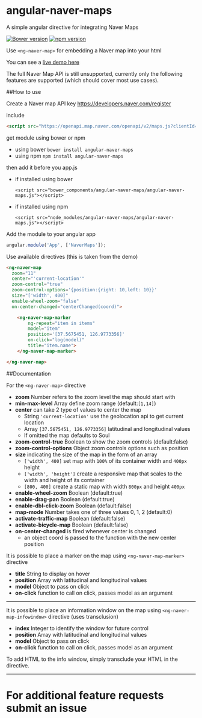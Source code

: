 # angular-naver-maps

A simple angular directive for integrating Naver Maps

[![Bower version](https://badge.fury.io/bo/angular-naver-maps.svg)](https://badge.fury.io/bo/angular-naver-maps) [![npm version](https://badge.fury.io/js/angular-naver-maps.svg)](https://badge.fury.io/js/angular-naver-maps)

Use `<ng-naver-map>` for embedding a Naver map into your html

You can see a [live demo here](https://dreidev.github.io/angular-naver-maps)

The full Naver Map API is still unsupported, currently only the following features are supported (which should cover most use cases).

##How to use

Create a Naver map API key https://developers.naver.com/register

include

```html
<script src="https://openapi.map.naver.com/openapi/v2/maps.js?clientId=YOURKEY"></script>
```

get module using bower or npm
- using bower `bower install angular-naver-maps`
- using npm `npm install angular-naver-maps`

then add it before you app.js
- if installed using bower
  ```
  <script src="bower_components/angular-naver-maps/angular-naver-maps.js"></script>
  ```
- if installed using npm
  ```
  <script src="node_modules/angular-naver-maps/angular-naver-maps.js"></script>
  ```

Add the module to your angular app

```js
angular.module('App', ['NaverMaps']);
```

Use available directives (this is taken from the demo)

```html
<ng-naver-map
  zoom="11"
  center="'current-location'"
  zoom-control="true"
  zoom-control-options='{position:{right: 10,left: 10}}'
  size="['width', 400]"
  enable-wheel-zoom="false"
  on-center-changed="centerChanged(coord)">

    <ng-naver-map-marker
        ng-repeat="item in items"
        model="item"
        position='[37.5675451, 126.9773356]'
        on-click="log(model)"
        title="item.name">
    </ng-naver-map-marker>

</ng-naver-map>
```

##Documentation

For the `<ng-naver-map>` directive

- **zoom** Number refers to the zoom level the map should start with
- **min-max-level** Array define zoom range (default:`[1,14]`)
- **center** can take 2 type of values to center the map
  + String `'current-location'` use the geolocation api to get current location
  + Array `[37.5675451, 126.9773356]` latitudinal and longitudinal values
  + If omitted the map defaults to Soul
- **zoom-control-true** Boolean to show the zoom controls (default:false)
- **zoom-control-options** Object zoom controls options such as position
- **size** indicating the size of the map in the form of an array
  + `['width', 400]` set map with `100%` of its container width and `400px` height
  + `['width', 'height']` create a responsive map that scales to the width and height of its container
  + `[800, 400]` create a static map with width `800px` and height `400px`
- **enable-wheel-zoom** Boolean (default:true)
- **enable-drag-pan** Boolean (default:true)
- **enable-dbl-click-zoom** Boolean (default:false)
- **map-mode** Number takes one of three values 0, 1, 2 (default:0)
- **activate-traffic-map** Boolean (default:false)
- **activate-bicycle-map** Boolean (default:false)
- **on-center-changed** is fired whenever center is changed
  + an object coord is passed to the function with the new center position


It is possible to place a marker on the map using `<ng-naver-map-marker>` directive

- **title** String to display on hover
- **position** Array with latitudinal and longitudinal values
- **model** Object to pass on click
- **on-click** function to call on click, passes model as an argument

---


It is possible to place an information window on the map using `<ng-naver-map-infowindow>` directive (uses transclusion)

- **index** Integer to identify the window for future control
- **position** Array with latitudinal and longitudinal values
- **model** Object to pass on click
- **on-click** function to call on click, passes model as an argument

To add HTML to the info window, simply transclude your HTML in the directive.


---
# For additional feature requests submit an issue
